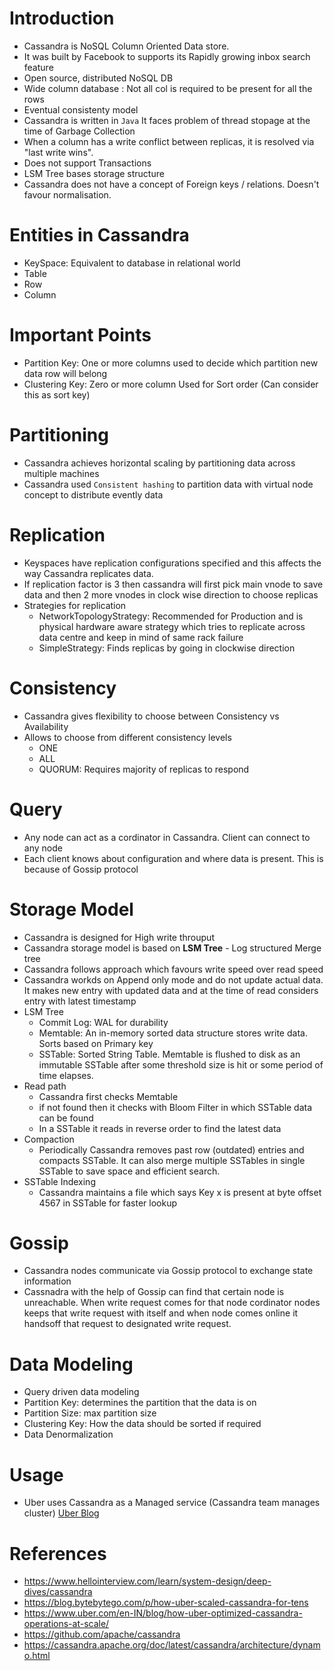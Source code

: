 # Introduction
- Cassandra is NoSQL Column Oriented Data store.
- It was built by Facebook to supports its Rapidly growing inbox search feature
- Open source, distributed NoSQL DB
- Wide column database : Not all col is required to be present for all the rows
- Eventual consistenty model
- Cassandra is written in `Java` It faces problem of thread stopage at the time of Garbage Collection
- When a column has a write conflict between replicas, it is resolved via "last write wins".
- Does not support Transactions
- LSM Tree bases storage structure
- Cassandra does not have a concept of Foreign keys / relations. Doesn't favour normalisation.

# Entities in Cassandra
- KeySpace: Equivalent to database in relational world
- Table
- Row
- Column

# Important Points
- Partition Key: One or more columns used to decide which partition new data row will belong
- Clustering Key: Zero or more column Used for Sort order (Can consider this as sort key)

# Partitioning
- Cassandra achieves horizontal scaling by partitioning data across multiple machines
- Cassandra used `Consistent hashing` to partition data with virtual node concept to distribute evently data

# Replication
- Keyspaces have replication configurations specified and this affects the way Cassandra replicates data.
- If replication factor is 3 then cassandra will first pick main vnode to save data and then 2 more vnodes in clock wise direction to choose replicas
- Strategies for replication
    - NetworkTopologyStrategy: Recommended for Production and is physical hardware aware strategy which tries to replicate across data centre and keep in mind of same rack failure
    - SimpleStrategy: Finds replicas by going in clockwise direction

# Consistency
- Cassandra gives flexibility to choose between Consistency vs Availability
- Allows to choose from different consistency levels
    - ONE
    - ALL
    - QUORUM: Requires majority of replicas to respond 

# Query
- Any node can act as a cordinator in Cassandra. Client can connect to any node
- Each client knows about configuration and where data is present. This is because of Gossip protocol 

# Storage Model
- Cassandra is designed for High write throuput
- Cassandra storage model is based on **LSM Tree** - Log structured Merge tree
- Cassandra follows approach which favours write speed over read speed
- Cassandra workds on Append only mode and do not update actual data. It makes new entry with updated data and at the time of read considers entry with latest timestamp
- LSM Tree
    - Commit Log: WAL for durability
    - Memtable: An in-memory sorted data structure stores write data. Sorts based on Primary key
    - SSTable: Sorted String Table. Memtable is flushed to disk as an immutable SSTable after some threshold size is hit or some period of time elapses.
- Read path
    - Cassandra first checks Memtable
    - if not found then it checks with Bloom Filter in which SSTable data can be found
    - In a SSTable it reads in reverse order to find the latest data
- Compaction
    - Periodically Cassandra removes past row (outdated) entries and compacts SSTable. It can also merge multiple SSTables in single SSTable to save space and efficient search.
- SSTable Indexing
    - Cassandra maintains a file which says Key x is present at byte offset 4567 in SSTable for faster lookup

# Gossip
- Cassandra nodes communicate via Gossip protocol to exchange state information
- Cassnadra with the help of Gossip can find that certain node is unreachable. When write request comes for that node cordinator nodes keeps that write request with itself and when node comes online it handsoff that request to designated write request.

# Data Modeling
- Query driven data modeling
- Partition Key: determines the partition that the data is on
- Partition Size: max partition size
- Clustering Key: How the data should be sorted if required
- Data Denormalization

# Usage
- Uber uses Cassandra as a Managed service (Cassandra team manages cluster) [Uber Blog](https://www.uber.com/en-IN/blog/how-uber-optimized-cassandra-operations-at-scale/)

# References
- https://www.hellointerview.com/learn/system-design/deep-dives/cassandra
- https://blog.bytebytego.com/p/how-uber-scaled-cassandra-for-tens
- https://www.uber.com/en-IN/blog/how-uber-optimized-cassandra-operations-at-scale/
- https://github.com/apache/cassandra
- https://cassandra.apache.org/doc/latest/cassandra/architecture/dynamo.html
